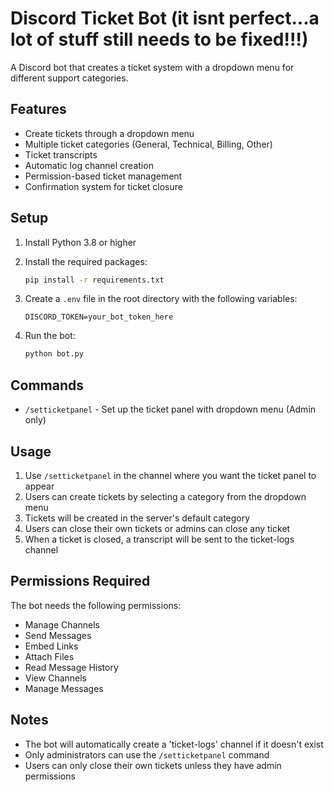 # Discord Ticket Bot (it isnt perfect...a lot of stuff still needs to be fixed!!!)

A Discord bot that creates a ticket system with a dropdown menu for different support categories.

## Features

- Create tickets through a dropdown menu
- Multiple ticket categories (General, Technical, Billing, Other)
- Ticket transcripts
- Automatic log channel creation
- Permission-based ticket management
- Confirmation system for ticket closure

## Setup

1. Install Python 3.8 or higher
2. Install the required packages:
   ```bash
   pip install -r requirements.txt
   ```

3. Create a `.env` file in the root directory with the following variables:
   ```
   DISCORD_TOKEN=your_bot_token_here
   ```

4. Run the bot:
   ```bash
   python bot.py
   ```

## Commands

- `/setticketpanel` - Set up the ticket panel with dropdown menu (Admin only)

## Usage

1. Use `/setticketpanel` in the channel where you want the ticket panel to appear
2. Users can create tickets by selecting a category from the dropdown menu
3. Tickets will be created in the server's default category
4. Users can close their own tickets or admins can close any ticket
5. When a ticket is closed, a transcript will be sent to the ticket-logs channel

## Permissions Required

The bot needs the following permissions:
- Manage Channels
- Send Messages
- Embed Links
- Attach Files
- Read Message History
- View Channels
- Manage Messages

## Notes

- The bot will automatically create a 'ticket-logs' channel if it doesn't exist
- Only administrators can use the `/setticketpanel` command
- Users can only close their own tickets unless they have admin permissions 
